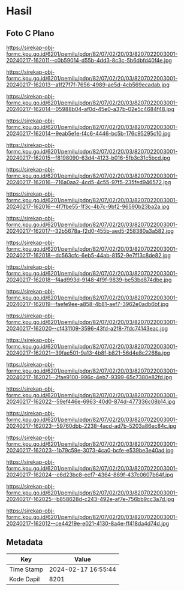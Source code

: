 # Hasil

## Foto C Plano

https://sirekap-obj-formc.kpu.go.id/6201/pemilu/pdpr/82/07/02/20/03/8207022003001-20240217-162011--c0b59014-d55b-4dd3-8c3c-5b6dbfd40f4e.jpg

https://sirekap-obj-formc.kpu.go.id/6201/pemilu/pdpr/82/07/02/20/03/8207022003001-20240217-162013--a1f27f7f-7656-4989-ae5d-4cb569ecadab.jpg

https://sirekap-obj-formc.kpu.go.id/6201/pemilu/pdpr/82/07/02/20/03/8207022003001-20240217-162014--05988b04-af0d-45e0-a37b-02e5c4684f48.jpg

https://sirekap-obj-formc.kpu.go.id/6201/pemilu/pdpr/82/07/02/20/03/8207022003001-20240217-162014--9eab5e1e-f4c6-4446-bc5b-176c95295c10.jpg

https://sirekap-obj-formc.kpu.go.id/6201/pemilu/pdpr/82/07/02/20/03/8207022003001-20240217-162015--f8198090-63d4-4123-b016-5fb3c31c5bcd.jpg

https://sirekap-obj-formc.kpu.go.id/6201/pemilu/pdpr/82/07/02/20/03/8207022003001-20240217-162016--716a0aa2-4cd5-4c55-97f5-235fed946572.jpg

https://sirekap-obj-formc.kpu.go.id/6201/pemilu/pdpr/82/07/02/20/03/8207022003001-20240217-162016--4f7fbe55-1f3c-4b7c-9bf2-96590b23ba2a.jpg

https://sirekap-obj-formc.kpu.go.id/6201/pemilu/pdpr/82/07/02/20/03/8207022003001-20240217-162017--32b5678a-f2d0-455b-aed5-258380a3a582.jpg

https://sirekap-obj-formc.kpu.go.id/6201/pemilu/pdpr/82/07/02/20/03/8207022003001-20240217-162018--dc563cfc-6eb5-44ab-8152-9e7f13c8de82.jpg

https://sirekap-obj-formc.kpu.go.id/6201/pemilu/pdpr/82/07/02/20/03/8207022003001-20240217-162018--f4ad993d-9148-4f9f-9839-be53bd874dbe.jpg

https://sirekap-obj-formc.kpu.go.id/6201/pemilu/pdpr/82/07/02/20/03/8207022003001-20240217-162019--faefe9ee-a858-4b81-aef7-3962e0adb6bf.jpg

https://sirekap-obj-formc.kpu.go.id/6201/pemilu/pdpr/82/07/02/20/03/8207022003001-20240217-162020--cf431109-3596-43fd-a2f8-7fdc74143eac.jpg

https://sirekap-obj-formc.kpu.go.id/6201/pemilu/pdpr/82/07/02/20/03/8207022003001-20240217-162021--39fae501-9a13-4b8f-b821-56d4e8c2268a.jpg

https://sirekap-obj-formc.kpu.go.id/6201/pemilu/pdpr/82/07/02/20/03/8207022003001-20240217-162021--2fae9100-996c-4eb7-9399-65c7380e82fd.jpg

https://sirekap-obj-formc.kpu.go.id/6201/pemilu/pdpr/82/07/02/20/03/8207022003001-20240217-162022--59ef446e-6963-40d0-874d-477336c08b14.jpg

https://sirekap-obj-formc.kpu.go.id/6201/pemilu/pdpr/82/07/02/20/03/8207022003001-20240217-162023--59760dbb-2238-4acd-ad7b-5203a86ec84c.jpg

https://sirekap-obj-formc.kpu.go.id/6201/pemilu/pdpr/82/07/02/20/03/8207022003001-20240217-162023--1b79c59e-3073-4ca0-bcfe-e539be3e40ad.jpg

https://sirekap-obj-formc.kpu.go.id/6201/pemilu/pdpr/82/07/02/20/03/8207022003001-20240217-162024--c6d23bc8-ecf7-4364-869f-437c0607b64f.jpg

https://sirekap-obj-formc.kpu.go.id/6201/pemilu/pdpr/82/07/02/20/03/8207022003001-20240217-162025--b858628d-c243-492e-af7e-756bb9cc3a7d.jpg

https://sirekap-obj-formc.kpu.go.id/6201/pemilu/pdpr/82/07/02/20/03/8207022003001-20240217-162012--ce44219e-e021-4130-8a4e-ff418da4d74d.jpg


## Metadata

| Key        | Value               |
| ---------- | ------------------- |
| Time Stamp | 2024-02-17 16:55:44 |
| Kode Dapil | 8201                |



